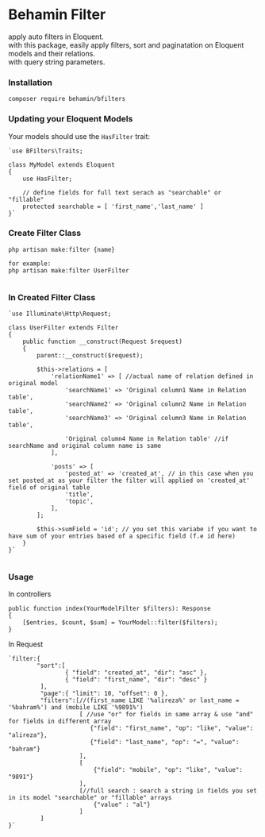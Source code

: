 # Behamin Filter
apply auto filters in Eloquent. <br>
with this package, easily apply filters, sort and paginatation on Eloquent models and their relations. <br>
with query string parameters. <br>    

### Installation
```
composer require behamin/bfilters
```
### Updating your Eloquent Models
Your models should use the `HasFilter` trait:  
```
`use BFilters\Traits;

class MyModel extends Eloquent
{
    use HasFilter;
    
    // define fields for full text serach as "searchable" or "fillable"
    protected searchable = [ 'first_name','last_name' ] 
}`

```
### Create Filter Class
```
php artisan make:filter {name}

for example: 
php artisan make:filter UserFilter


```
### In Created Filter Class
```
`use Illuminate\Http\Request;

class UserFilter extends Filter
{
    public function __construct(Request $request)
    {
        parent::__construct($request);
        
        $this->relations = [
            'relationName1' => [ //actual name of relation defined in original model
                'searchName1' => 'Original column1 Name in Relation table',
                'searchName2' => 'Original column2 Name in Relation table',
                'searchName3' => 'Original column3 Name in Relation table',

                'Original column4 Name in Relation table' //if searchName and original column name is same
            ],
          
            'posts' => [
                'posted_at' => 'created_at', // in this case when you set posted_at as your filter the filter will applied on 'created_at' field of original table
                'title',
                'topic',
            ],
        ];
        
        $this->sumField = 'id'; // you set this variabe if you want to have sum of your entries based of a specific field (f.e id here)
    }
}`


```
### Usage
In controllers 
```
public function index(YourModelFilter $filters): Response
{
    [$entries, $count, $sum] = YourModel::filter($filters);
}
```
In Request
```
`filter:{
        "sort":[
                { "field": "created_at", "dir": "asc" },
                { "field": "first_name", "dir": "desc" }
         ],
         "page":{ "limit": 10, "offset": 0 },
         "filters":[//(first_name LIKE '%alireza%' or last_name = '%bahram%') and (mobile LIKE '%9891%')
                    [ //use "or" for fields in same array & use "and" for fields in different array
                       {"field": "first_name", "op": "like", "value":  "alireza"},
                       {"field": "last_name", "op": "=", "value":  "bahram"}
                    ],
                    [
                        {"field": "mobile", "op": "like", "value": "9891"}
                    ],
                    [//full search : search a string in fields you set in its model "searchable" or "fillable" arrays
                        {"value" : "al"}
                    ]
         ]
}`
